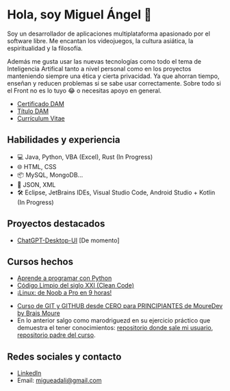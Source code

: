 # Hola, soy Miguel Ángel 👋

Soy un desarrollador de aplicaciones multiplataforma apasionado por el software libre. Me encantan los videojuegos, la cultura asiática, la espiritualidad y la filosofía.

Además me gusta usar las nuevas tecnologías como todo el tema de Inteligencia Artifical tanto a nivel personal como en los proyectos manteniendo siempre una ética y cierta privacidad. Ya que ahorran tiempo, enseñan y reducen problemas si se sabe usar correctamente. Sobre todo si el Front no es lo tuyo 😂 o necesitas apoyo en general.

* [Certificado DAM](https://drive.google.com/file/d/1jIO5FMUhDv8K5D-E2DaWfMeG5UWawv-y/view?usp=sharing)
* [Título DAM](https://drive.google.com/file/d/1xfJCtEp8yDDKAQCvA8JH6Rq_oidSw6uM/view?usp=sharing)
* [Currículum Vitae](https://drive.google.com/file/d/1ZTt-DaqL3oUQ4ycrnObyl_zCr3BnalRe/view?usp=sharing)

## Habilidades y experiencia

* 💻 Java, Python, VBA (Excel), Rust (In Progress)
* 🌐 HTML, CSS
* 📦 MySQL, MongoDB...
* 📄 JSON, XML
* 🛠️ Eclipse, JetBrains IDEs, Visual Studio Code, Android Studio + Kotlin (In Progress)

## Proyectos destacados

* [ChatGPT-Desktop-UI](https://github.com/marodriguezd/ChatGPT-Desktop-UI) [De momento]

## Cursos hechos

* [Aprende a programar con Python](https://drive.google.com/file/d/1fvBd_QbEvdFBS8P1MCmg61iqXeJg07lA/view?usp=sharing)
* [Código Limpio del siglo XXI (Clean Code)](https://drive.google.com/file/d/1RAZG2SCb12tc277XwVcWQQOgGt08-pgd/view?usp=sharing)
* [¡Linux: de Noob a Pro en 9 horas!](https://drive.google.com/file/d/1OdWc8QZ82b4bGz7Zi1lK4tyYobwv2oA0/view?usp=sharing)
- [Curso de GIT y GITHUB desde CERO para PRINCIPIANTES de MoureDev by Brais Moure](https://www.youtube.com/watch?v=3GymExBkKjE&t=17549s)
- En lo anterior salgo como marodriguezd en su ejercicio práctico que demuestra el tener conocimientos: [repositorio donde sale mi usuario](https://github.com/mouredev/hello-git/blob/main/hello.md), [repositorio padre del curso](https://github.com/mouredev).

## Redes sociales y contacto

* [LinkedIn](https://www.linkedin.com/in/marodriguezd/)
* Email: migueadali@gmail.com
